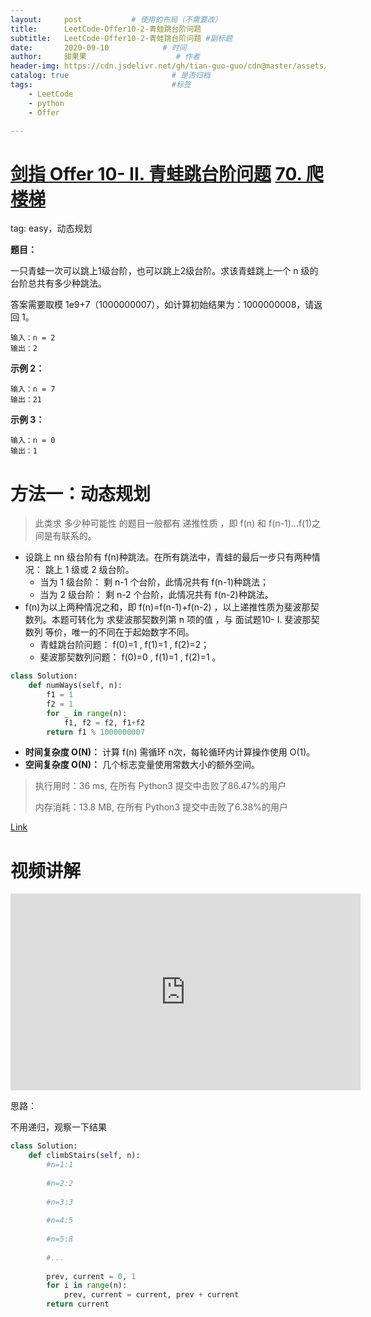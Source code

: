 ```yaml
---
layout:     post           # 使用的布局（不需要改）
title:      LeetCode-Offer10-2-青蛙跳台阶问题
subtitle:   LeetCode-Offer10-2-青蛙跳台阶问题 #副标题
date:       2020-09-10            # 时间
author:     甜果果                    # 作者
header-img: https://cdn.jsdelivr.net/gh/tian-guo-guo/cdn@master/assets/picgoimg/20200701171155.png  #背景图片
catalog: true                       # 是否归档
tags:                               #标签
    - LeetCode
    - python
    - Offer

---
```


# [剑指 Offer 10- II. 青蛙跳台阶问题](https://leetcode-cn.com/problems/qing-wa-tiao-tai-jie-wen-ti-lcof/) [70. 爬楼梯](https://leetcode-cn.com/problems/climbing-stairs/)

tag: easy，动态规划

**题目：**

一只青蛙一次可以跳上1级台阶，也可以跳上2级台阶。求该青蛙跳上一个 n 级的台阶总共有多少种跳法。

答案需要取模 1e9+7（1000000007），如计算初始结果为：1000000008，请返回 1。

```
输入：n = 2
输出：2
```

**示例 2：**

```
输入：n = 7
输出：21
```

**示例 3：**

```
输入：n = 0
输出：1
```

# 方法一：动态规划

>此类求 多少种可能性 的题目一般都有 递推性质 ，即 f(n) 和 f(n-1)…f(1)之间是有联系的。

-   设跳上 nn 级台阶有 f(n)种跳法。在所有跳法中，青蛙的最后一步只有两种情况： 跳上 1 级或 2 级台阶。
    -   当为 1 级台阶： 剩 n-1 个台阶，此情况共有 f(n-1)种跳法；
    -   当为 2 级台阶： 剩 n-2 个台阶，此情况共有 f(n-2)种跳法。
-   f(n)为以上两种情况之和，即 f(n)=f(n-1)+f(n-2) ，以上递推性质为斐波那契数列。本题可转化为 求斐波那契数列第 n 项的值 ，与 面试题10- I. 斐波那契数列 等价，唯一的不同在于起始数字不同。
    -   青蛙跳台阶问题： f(0)=1 , f(1)=1 , f(2)=2；
    -   斐波那契数列问题： f(0)=0 , f(1)=1 , f(2)=1 。

```python
class Solution:
    def numWays(self, n):
        f1 = 1
        f2 = 1
        for _ in range(n):
            f1, f2 = f2, f1+f2
        return f1 % 1000000007
```

-   **时间复杂度 O(N)：** 计算 f(n) 需循环 n次，每轮循环内计算操作使用 O(1)。
-   **空间复杂度 O(N)：** 几个标志变量使用常数大小的额外空间。

>执行用时：36 ms, 在所有 Python3 提交中击败了86.47%的用户
>
>内存消耗：13.8 MB, 在所有 Python3 提交中击败了6.38%的用户

[Link](https://leetcode-cn.com/problems/qing-wa-tiao-tai-jie-wen-ti-lcof/solution/mian-shi-ti-10-ii-qing-wa-tiao-tai-jie-wen-ti-dong/)

# 视频讲解

<iframe width="560" height="315" src="https://www.youtube.com/embed/NgamBohlrf8" frameborder="0" allow="accelerometer; autoplay; encrypted-media; gyroscope; picture-in-picture" allowfullscreen></iframe>

思路：

不用递归，观察一下结果

```python
class Solution:
	def climbStairs(self, n):
		#n=1:1
        
		#n=2:2
        
		#n=3:3
        
		#n=4:5
        
		#n=5:8
        
		#...
        
		prev, current = 0, 1
		for i in range(n):
			prev, current = current, prev + current
		return current
```







